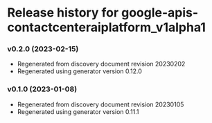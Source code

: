 # Release history for google-apis-contactcenteraiplatform_v1alpha1

### v0.2.0 (2023-02-15)

* Regenerated from discovery document revision 20230202
* Regenerated using generator version 0.12.0

### v0.1.0 (2023-01-08)

* Regenerated from discovery document revision 20230105
* Regenerated using generator version 0.11.1

